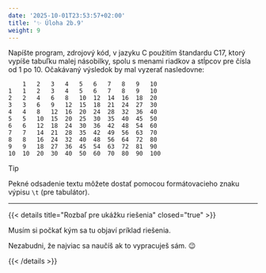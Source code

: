 ```yaml
---
date: '2025-10-01T23:53:57+02:00'
title: '✨ Úloha 2b.9'
weight: 9
---
```


Napíšte program, zdrojový kód, v jazyku C použitím štandardu C17, ktorý vypíše tabuľku malej násobilky,
spolu s menami riadkov a stĺpcov pre čísla od 1 po 10. Očakávaný výsledok by mal vyzerať nasledovne:

```text
    1   2   3   4   5   6   7   8   9   10
1   1   2   3   4   5   6   7   8   9   10
2   2   4   6   8   10  12  14  16  18  20
3   3   6   9   12  15  18  21  24  27  30
4   4   8   12  16  20  24  28  32  36  40
5   5   10  15  20  25  30  35  40  45  50
6   6   12  18  24  30  36  42  48  54  60
7   7   14  21  28  35  42  49  56  63  70
8   8   16  24  32  40  48  56  64  72  80
9   9   18  27  36  45  54  63  72  81  90
10  10  20  30  40  50  60  70  80  90  100
```

> [!TIP]
> Pekné odsadenie textu môžete dostať pomocou formátovacieho znaku výpisu `\t` (pre tabulátor).

---

{{< details title="Rozbaľ pre ukážku riešenia" closed="true" >}}

Musím si počkať kým sa tu objaví príklad riešenia.

Nezabudni, že najviac sa naučíš ak to vypracuješ sám. 😉

{{< /details >}}
